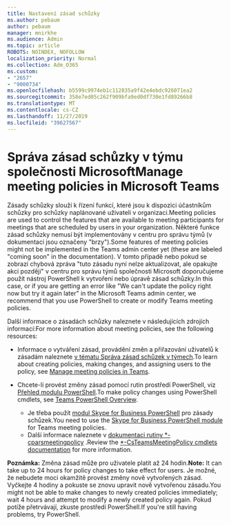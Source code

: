```yaml
---
title: Nastavení zásad schůzky
ms.author: pebaum
author: pebaum
manager: mnirkhe
ms.audience: Admin
ms.topic: article
ROBOTS: NOINDEX, NOFOLLOW
localization_priority: Normal
ms.collection: Adm_O365
ms.custom:
- "2657"
- "9000734"
ms.openlocfilehash: b5599c9974eb1c112835a9f42e4ebdc926071ea2
ms.sourcegitcommit: 358e7ed05c262f909bfa9ed0df730e1fd89266b8
ms.translationtype: MT
ms.contentlocale: cs-CZ
ms.lasthandoff: 11/27/2019
ms.locfileid: "39627567"
---
```

# <a name="manage-meeting-policies-in-microsoft-teams"></a><span data-ttu-id="c5964-102">Správa zásad schůzky v týmu společnosti Microsoft</span><span class="sxs-lookup"><span data-stu-id="c5964-102">Manage meeting policies in Microsoft Teams</span></span>

<span data-ttu-id="c5964-103">Zásady schůzky slouží k řízení funkcí, které jsou k dispozici účastníkům schůzky pro schůzky naplánované uživateli v organizaci.</span><span class="sxs-lookup"><span data-stu-id="c5964-103">Meeting policies are used to control the features that are available to meeting participants for meetings that are scheduled by users in your organization.</span></span> <span data-ttu-id="c5964-104">Některé funkce zásad schůzky nemusí být implementovány v centru pro správu týmů (v dokumentaci jsou označeny "brzy").</span><span class="sxs-lookup"><span data-stu-id="c5964-104">Some features of meeting policies might not be implemented in the Teams admin center yet (these are labeled "coming soon" in the documentation).</span></span> <span data-ttu-id="c5964-105">V tomto případě nebo pokud se zobrazí chybová zpráva "tuto zásadu nyní nelze aktualizovat, ale opakujte akci později" v centru pro správu týmů společnosti Microsoft doporučujeme použít nástroj PowerShell k vytvoření nebo úpravě zásad schůzky.</span><span class="sxs-lookup"><span data-stu-id="c5964-105">In this case, or if you are getting an error like "We can't update the policy right now but try it again later" in the Microsoft Teams admin center, we recommend that you use PowerShell to create or modify Teams meeting policies.</span></span> 

<span data-ttu-id="c5964-106">Další informace o zásadách schůzky naleznete v následujících zdrojích informací:</span><span class="sxs-lookup"><span data-stu-id="c5964-106">For more information about meeting policies, see the following resources:</span></span>

- <span data-ttu-id="c5964-107">Informace o vytváření zásad, provádění změn a přiřazování uživatelů k zásadám naleznete [v tématu Správa zásad schůzek v týmech](https://docs.microsoft.com/microsoftteams/meeting-policies-in-teams).</span><span class="sxs-lookup"><span data-stu-id="c5964-107">To learn about creating policies, making changes, and assigning users to the policy, see [Manage meeting policies in Teams](https://docs.microsoft.com/microsoftteams/meeting-policies-in-teams).</span></span>

- <span data-ttu-id="c5964-108">Chcete-li provést změny zásad pomocí rutin prostředí PowerShell, viz [Přehled modulu PowerShell](https://docs.microsoft.com/microsoftteams/teams-powershell-overview).</span><span class="sxs-lookup"><span data-stu-id="c5964-108">To make policy changes using PowerShell cmdlets, see [Teams PowerShell Overview](https://docs.microsoft.com/microsoftteams/teams-powershell-overview).</span></span> 
    - <span data-ttu-id="c5964-109">Je třeba použít [modul Skype for Business PowerShell](https://www.microsoft.com/download/details.aspx?id=39366) pro zásady schůzek.</span><span class="sxs-lookup"><span data-stu-id="c5964-109">You need to use the [Skype for Business PowerShell module](https://www.microsoft.com/download/details.aspx?id=39366) for Teams meeting policies.</span></span> 
    - <span data-ttu-id="c5964-110">Další informace naleznete v [dokumentaci rutiny \*-cparsmeetingpolicy](https://docs.microsoft.com/search/?search=CsTeamsMeetingPolicy&view=skype-ps) .</span><span class="sxs-lookup"><span data-stu-id="c5964-110">Review the [\*-CsTeamsMeetingPolicy cmdlets documentation](https://docs.microsoft.com/search/?search=CsTeamsMeetingPolicy&view=skype-ps) for more information.</span></span>

<span data-ttu-id="c5964-111">**Poznámka:** Změna zásad může pro uživatele platit až 24 hodin.</span><span class="sxs-lookup"><span data-stu-id="c5964-111">**Note:** It can take up to 24 hours for policy changes to take effect for users.</span></span> <span data-ttu-id="c5964-112">Je možné, že nebudete moci okamžitě provést změny nově vytvořených zásad. Vyčkejte 4 hodiny a pokuste se znovu upravit nově vytvořenou zásadu.</span><span class="sxs-lookup"><span data-stu-id="c5964-112">You might not be able to make changes to newly created policies immediately; wait 4 hours and attempt to modify a newly created policy again.</span></span> <span data-ttu-id="c5964-113">Pokud potíže přetrvávají, zkuste prostředí PowerShell.</span><span class="sxs-lookup"><span data-stu-id="c5964-113">If you're still having problems, try PowerShell.</span></span>  
